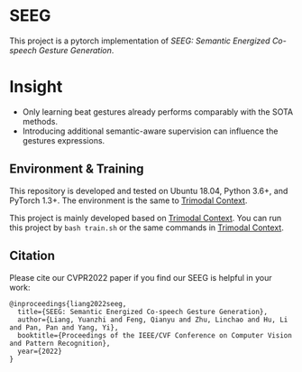 # SEEG 

This project is a pytorch implementation of *SEEG: Semantic Energized Co-speech Gesture Generation*. 

# Insight 

* Only learning beat gestures already performs comparably with the SOTA methods. 
* Introducing additional semantic-aware supervision can influence the gestures expressions. 

## Environment & Training 

This repository is developed and tested on Ubuntu 18.04, Python 3.6+, and PyTorch 1.3+. The environment is the same to [Trimodal Context](https://github.com/ai4r/Gesture-Generation-from-Trimodal-Context).

This project is mainly developed based on [Trimodal Context](https://github.com/ai4r/Gesture-Generation-from-Trimodal-Context). You can run this project by ``` bash train.sh ``` or the same commands in [Trimodal Context](https://github.com/ai4r/Gesture-Generation-from-Trimodal-Context). 


## Citation

Please cite our CVPR2022 paper if you find our SEEG is helpful in your work:

```
@inproceedings{liang2022seeg,
  title={SEEG: Semantic Energized Co-speech Gesture Generation},
  author={Liang, Yuanzhi and Feng, Qianyu and Zhu, Linchao and Hu, Li and Pan, Pan and Yang, Yi}, 
  booktitle={Proceedings of the IEEE/CVF Conference on Computer Vision and Pattern Recognition},
  year={2022}
}
```
